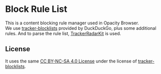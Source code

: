 # Block Rule List

This is a content blocking rule manager used in Opacity Browser.  
We use [tracker-blocklists](https://github.com/duckduckgo/tracker-blocklists) provided by DuckDuckGo, plus some additional rules. And to parse the rule list, [TrackerRadarKit](https://github.com/duckduckgo/TrackerRadarKit) is used.

## License

It uses the same [CC BY-NC-SA 4.0 License](https://creativecommons.org/licenses/by-nc-sa/4.0/) under the license of [tracker-blocklists](https://github.com/duckduckgo/tracker-blocklists).
